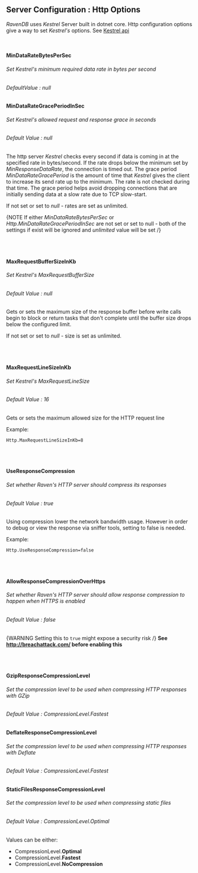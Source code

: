 ## Server Configuration : Http Options

*RavenDB* uses *Kestrel* Server built in dotnet core. Http configuration options give a way to set *Kestrel's* options. See [Kestrel api](https://docs.microsoft.com/en-us/dotnet/api/microsoft.aspnetcore.server.kestrel?view=aspnetcore-1.1)

<br>

#### MinDataRateBytesPerSec
###### Set Kestrel's minimum required data rate in bytes per second
###### DefaultValue : null
#### MinDataRateGracePeriodInSec
###### Set Kestrel's allowed request and response grace in seconds
###### Default Value : null

The http server *Kestrel* checks every second if data is coming in at the specified rate in bytes/second. If the rate drops below the minimum set by *MinResponseDataRate*, the connection is timed out. The grace period *MinDataRateGracePeriod* is the amount of time that *Kestrel* gives the client to increase its send rate up to the minimum. The rate is not checked during that time. The grace period helps avoid dropping connections that are initially sending data at a slow rate due to TCP slow-start.

If not set or set to *null* - rates are set as unlimited.

{NOTE If either *MinDataRateBytesPerSec* or *Http.MinDataRateGracePeriodInSec* are not set or set to null - both of the settings if exist will be ignored and *unlimited* value will be set /}

<br><br>

#### MaxRequestBufferSizeInKb
###### Set Kestrel's MaxRequestBufferSize
###### Default Value : null

Gets or sets the maximum size of the response buffer before write calls begin to block or return tasks that don't complete until the buffer size drops below the configured limit. 

If not set or set to *null* - size is set as unlimited.

<br><br>

#### MaxRequestLineSizeInKb
###### Set Kestrel's MaxRequestLineSize
###### Default Value : 16

Gets or sets the maximum allowed size for the HTTP request line

Example:
```
Http.MaxRequestLineSizeInKb=8
```

<br><br>

#### UseResponseCompression
###### Set whether Raven's HTTP server should compress its responses
###### Default Value : true

Using compression lower the network bandwidth usage.  However in order to debug or view the response via sniffer tools, setting to false is needed. 

Example:
```
Http.UseResponseCompression=false
```

<br><br>

#### AllowResponseCompressionOverHttps
###### Set whether Raven's HTTP server should allow response compression to happen when HTTPS is enabled
###### Default Value : false

{WARNING Setting this to `true` might expose a security risk /}
**See http://breachattack.com/ before enabling this**

<br><br>

#### GzipResponseCompressionLevel
###### Set the compression level to be used when compressing HTTP responses with GZip
###### Default Value : CompressionLevel.Fastest
#### DeflateResponseCompressionLevel
###### Set the compression level to be used when compressing HTTP responses with Deflate
###### Default Value : CompressionLevel.Fastest
#### StaticFilesResponseCompressionLevel
###### Set the compression level to be used when compressing static files
###### Default Value : CompressionLevel.Optimal

Values can be either:

* CompressionLevel.**Optimal**
* CompressionLevel.**Fastest**
* CompressionLevel.**NoCompression**

